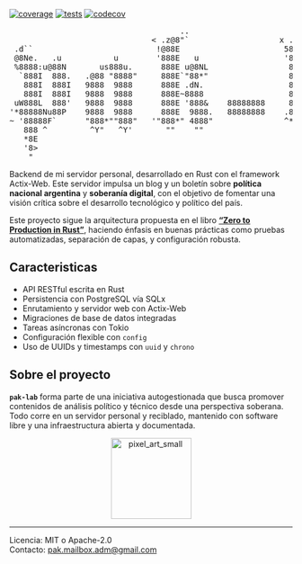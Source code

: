 <!--badges-->
[![coverage](https://github.com/Agustin-Mediotti/pak-lab/actions/workflows/coverage.yml/badge.svg?branch=master)](https://github.com/Agustin-Mediotti/pak-lab/actions/workflows/coverage.yml)
[![tests](https://github.com/Agustin-Mediotti/pak-lab/actions/workflows/tests.yml/badge.svg)](https://github.com/Agustin-Mediotti/pak-lab/actions/workflows/tests.yml)
[![codecov](https://codecov.io/gh/Agustin-Mediotti/pak-lab/branch/master/graph/badge.svg?token=XFOSKOMR8T)](https://codecov.io/gh/Agustin-Mediotti/pak-lab)

<!--banner (i love banners)-->
<pre align="center">
                                    ..                         ..                       ..    
                              < .z@8"`                   x .d88"                  . uW8"      
 .d``                          !@88E                      5888R                   `t888       
 @8Ne.   .u           u        '888E   u                  '888R           u        8888   .   
 %8888:u@88N       us888u.      888E u@8NL                 888R        us888u.     9888.z88N  
  `888I  888.   .@88 "8888"     888E`"88*"                 888R     .@88 "8888"    9888  888E 
   888I  888I   9888  9888      888E .dN.                  888R     9888  9888     9888  888E 
   888I  888I   9888  9888      888E~8888                  888R     9888  9888     9888  888E 
 uW888L  888'   9888  9888      888E '888&    88888888     888R     9888  9888     9888  888E 
'*88888Nu88P    9888  9888      888E  9888.   88888888    .888B .   9888  9888    .8888  888" 
~ '88888F`      "888*""888"   '"888*" 4888"               ^*888%    "888*""888"    `%888*%"   
   888 ^         ^Y"   ^Y'       ""    ""                   "%       ^Y"   ^Y'        "`      
   *8E                                                                                        
   '8>                                                                                        
    "                                                                                         
</pre>
<!--Hosteado en: **📦 `https://pak.com.ar`**-->

Backend de mi servidor personal, desarrollado en Rust con el framework Actix-Web. Este servidor impulsa un blog y un boletín sobre **política nacional argentina** y **soberanía digital**, con el objetivo de fomentar una visión crítica sobre el desarrollo tecnológico y político del país.

Este proyecto sigue la arquitectura propuesta en el libro [**“Zero to Production in Rust”**](https://www.zero2prod.com/), haciendo énfasis en buenas prácticas como pruebas automatizadas, separación de capas, y configuración robusta.

## Caracteristicas

- API RESTful escrita en Rust
- Persistencia con PostgreSQL vía SQLx
- Enrutamiento y servidor web con Actix-Web
- Migraciones de base de datos integradas
- Tareas asíncronas con Tokio
- Configuración flexible con `config`
- Uso de UUIDs y timestamps con `uuid` y `chrono`

## Sobre el proyecto

**`pak-lab`** forma parte de una iniciativa autogestionada que busca promover contenidos de análisis político y técnico desde una perspectiva soberana. Todo corre en un servidor personal y reciblado, mantenido con software libre y una infraestructura abierta y documentada.

<!--la gloriosa estrella federal-->
<p align="center">
  <img width="143" height="144" alt="pixel_art_small" src="https://github.com/user-attachments/assets/e75378a5-67f4-491d-904f-faff0f9a3e26" />
</p>

--- 

<!--footer-->
Licencia: MIT o Apache-2.0  
Contacto: [pak.mailbox.adm@gmail.com](mailto:pak.mailbox.adm@gmail.com)
